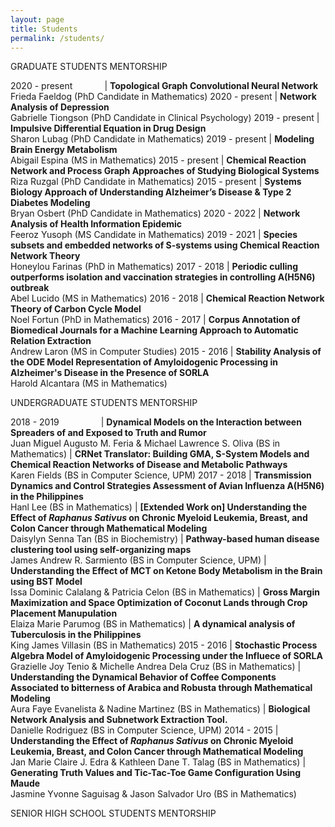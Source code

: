 ```yaml
---
layout: page
title: Students
permalink: /students/
---
```

GRADUATE STUDENTS MENTORSHIP

2020 - present &nbsp; &nbsp; &nbsp; &nbsp; &nbsp; &nbsp; | **Topological Graph Convolutional Neural Network** <br> Frieda Faeldog (PhD Candidate in Mathematics)
2020 - present | **Network Analysis of Depression** <br> Gabrielle Tiongson (PhD Candidate in Clinical Psychology)
2019 - present | **Impulsive Differential Equation in Drug Design** <br> Sharon Lubag (PhD Candidate in Mathematics)
2019 - present | **Modeling Brain Energy Metabolism** <br> Abigail Espina (MS in Mathematics)
2015 - present | **Chemical Reaction Network and Process Graph Approaches of Studying Biological Systems** <br> Riza Ruzgal (PhD Candidate in Mathematics)
2015 - present | **Systems Biology Approach of Understanding Alzheimer’s Disease & Type 2 Diabetes Modeling** <br> Bryan Osbert (PhD Candidate in Mathematics)
2020 - 2022 | **Network Analysis of Health Information Epidemic** <br> Feeroz Yusoph (MS Candidate in Mathematics)
2019 - 2021 | **Species subsets and embedded networks of S-systems using Chemical Reaction Network Theory** <br> Honeylou Farinas (PhD in Mathematics)
2017 - 2018 | **Periodic culling outperforms isolation and vaccination strategies in controlling A(H5N6) outbreak** <br> Abel Lucido (MS in Mathematics)
2016 - 2018 | **Chemical Reaction Network Theory of Carbon Cycle Model** <br> Noel Fortun (PhD in Mathematics)
2016 - 2017 | **Corpus Annotation of Biomedical Journals for a Machine Learning Approach to Automatic Relation Extraction** <br> Andrew Laron (MS in Computer Studies)
2015 - 2016 | **Stability Analysis of the ODE Model Representation of Amyloidogenic Processing in Alzheimer's Disease in the Presence of SORLA** <br> Harold Alcantara (MS in Mathematics)


UNDERGRADUATE STUDENTS MENTORSHIP

2018 - 2019 &nbsp; &nbsp; &nbsp; &nbsp; &nbsp; &nbsp; &nbsp; &nbsp; | **Dynamical Models on the Interaction between Spreaders of and Exposed to Truth and Rumor** <br> Juan Miguel Augusto M. Feria & Michael Lawrence S. Oliva (BS in Mathematics)
| **CRNet Translator: Building GMA, S-System Models and Chemical Reaction Networks of Disease and Metabolic Pathways** <br> Karen Fields (BS in Computer Science, UPM)
2017 - 2018 | **Transmission Dynamics and Control Strategies Assessment of Avian Influenza A(H5N6) in the Philippines** <br> Hanl Lee (BS in Mathematics)
| **[Extended Work on] Understanding the Effect of _Raphanus Sativus_ on Chronic Myeloid Leukemia, Breast, and Colon Cancer through Mathematical Modeling** <br> Daisylyn Senna Tan (BS in Biochemistry)
| **Pathway-based human disease clustering tool using self-organizing maps** <br> James Andrew R. Sarmiento (BS in Computer Science, UPM)
| **Understanding the Effect of MCT on Ketone Body Metabolism in the Brain using BST Model** <br> Issa Dominic Calalang & Patricia Celon (BS in Mathematics)
| **Gross Margin Maximization and Space Optimization of Coconut Lands through Crop Placement Manupulation** <br> Elaiza Marie Parumog (BS in Mathematics)
| **A dynamical analysis of Tuberculosis in the Philippines** <br> King James Villasin (BS in Mathematics)
2015 - 2016 | **Stochastic Process Algebra Model of Amyloidogenic Processing under the Influece of SORLA** <br> Grazielle Joy Tenio & Michelle Andrea Dela Cruz (BS in Mathematics)
| **Understanding the Dynamical Behavior of Coffee Components Associated to bitterness of Arabica and Robusta through Mathematical Modeling** <br> Aura Faye Evanelista & Nadine Martinez (BS in Mathematics)
| **Biological Network Analysis and Subnetwork Extraction Tool.** <br> Danielle Rodriguez (BS in Computer Science, UPM)
2014 - 2015 | **Understanding the Effect of _Raphanus Sativus_ on Chronic Myeloid Leukemia, Breast, and Colon Cancer through Mathematical Modeling** <br> Jan Marie Claire J. Edra & Kathleen Dane T. Talag (BS in Mathematics)
| **Generating Truth Values and Tic-Tac-Toe Game Configuration Using Maude** <br> Jasmine Yvonne Saguisag & Jason Salvador Uro (BS in Mathematics)


SENIOR HIGH SCHOOL STUDENTS MENTORSHIP
